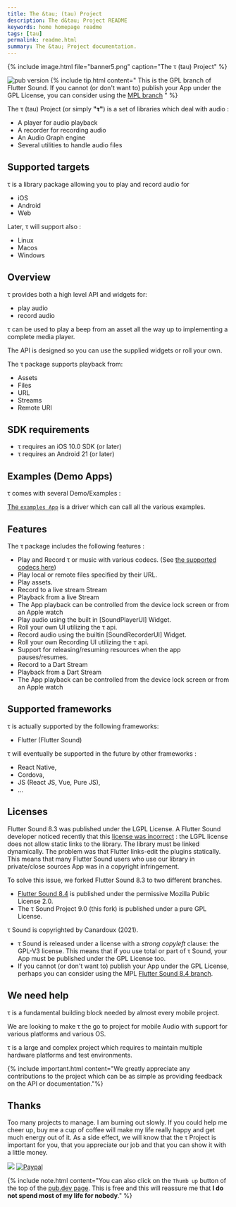 ```yaml
---
title: The &tau; (tau) Project
description: The d&tau; Project README
keywords: home homepage readme
tags: [tau]
permalink: readme.html
summary: The &tau; Project documentation.
---
```


{% include image.html file="banner5.png"  caption="The &tau; (tau) Project" %}


![pub version](https://img.shields.io/pub/v/tau_sound.svg?style=flat-square)
{% include tip.html content="
This is the GPL branch of Flutter Sound. If you cannot (or don't want to) publish your App under the GPL License, you can consider using the [MPL branch](https://tau.canardoux.xyz/readme.html)
" %}

The τ (tau) Project (or simply **"τ"**) is a set of libraries which deal with audio :

* A player for audio playback
* A recorder for recording audio
* An Audio Graph engine 
* Several utilities to handle audio files

## Supported targets

τ is a library package allowing you to play and record audio for

* iOS
* Android
* Web

Later, τ will support also :
- Linux
- Macos
- Windows

## Overview

τ provides both a high level API and widgets for:

* play audio
* record audio

τ can be used to play a beep from an asset all the way up to implementing a complete media player.

The API is designed so you can use the supplied widgets or roll your own.

The τ package supports playback from:

* Assets
* Files
* URL
* Streams
* Remote URI

## SDK requirements

* τ requires an iOS 10.0 SDK \(or later\)
* τ requires an Android 21 \(or later\)

## Examples \(Demo Apps\)

τ comes with several Demo/Examples :

[The `examples App`](https://github.com/Canardoux/tau/blob/main/tau_sound/example/lib/main.dart) is a driver which can call all the various examples.

## Features

The τ package includes the following features :

* Play and Record τ or music with various codecs. \(See [the supported codecs here](guides_codec.html)\)
* Play local or remote files specified by their URL.
* Play assets.
* Record to a live stream Stream
* Playback from a live Stream
* The App playback can be controlled from the device lock screen or from an Apple watch
* Play audio using the built in \[SoundPlayerUI\] Widget.
* Roll your own UI utilizing the τ api.
* Record audio using the builtin \[SoundRecorderUI\] Widget.
* Roll your own Recording UI utilizing the τ api.
* Support for releasing/resuming resources when the app pauses/resumes.
* Record to a Dart Stream
* Playback from a Dart Stream
* The App playback can be controlled from the device lock screen or from an Apple watch

## Supported frameworks

τ is actually supported by the following frameworks:

* Flutter \(Flutter Sound\)

τ will eventually be supported in the future by other frameworks :
- React Native, 
- Cordova, 
- JS (React JS, Vue, Pure JS), 
- ...


## Licenses

Flutter Sound 8.3 was published under the LGPL License.
A Flutter Sound developer noticed recently that this [license was incorrect](https://github.com/Canardoux/tau/issues/696) :
the LGPL license does not allow static links to the library. The library must be linked dynamically.
The problem was that Flutter links-edit the plugins statically. This means that many Flutter Sound users who
use our library in private/close sources App was in a copyright infringement.

To solve this issue, we forked Flutter Sound 8.3 to two different branches.

* [Flutter Sound 8.4](https://pub.dev/packages/flutter_sound) is published under the permissive Mozilla Public License 2.0.
* The τ Sound Project 9.0 (this fork) is published under a pure GPL License.

τ Sound is copyrighted by Canardoux (2021).

* τ Sound is released under a license with a *strong copyleft* clause: the GPL-V3 license. This means that if you use total or part of τ Sound, your App must be published under the GPL License too.
* If you cannot (or don't want to) publish your App under the GPL License, perhaps you can consider using the MPL [Flutter Sound 8.4 branch](https://tau.canardoux.xyz/readme.html).

## We need help

τ is a fundamental building block needed by almost every mobile project.

We are looking to make τ the go to project for mobile Audio with support for various platforms and various OS.

τ is a large and complex project which requires to maintain multiple hardware platforms and test environments.

{% include important.html content="We greatly appreciate any contributions to the project which can be as simple as providing feedback on the API or documentation."%}


## Thanks

Too many projects to manage. I am burning out slowly. If you could help me cheer up, buy me a cup of coffee will make my life really happy and get much energy out of it. As a side effect, we will know that the τ Project is important for you, that you appreciate our job and that you can show it with a little money.

<a href="https://www.buymeacoffee.com/larpoux"><img src="https://img.buymeacoffee.com/button-api/?text=Buy me a coffee&emoji=💛&slug=larpoux&button_colour=5F7FFF&font_colour=ffffff&font_family=Cookie&outline_colour=000000&coffee_colour=FFDD00"></a>
[![Paypal](https://www.paypalobjects.com/webstatic/mktg/Logo/pp-logo-100px.png)](https://paypal.me/thetauproject?locale.x=fr_FR)

{% include note.html content="You can also click on the `Thumb up` button of the top of the [pub.dev page](https://pub.dev/packages/flutter_sound).
This is free and this will reassure me that **I do not spend most of my life for nobody**." %}

<script data-name="BMC-Widget" src="http://cdnjs.buymeacoffee.com/1.0.0/widget.prod.min.js" data-id="larpoux" data-description="Support me on Buy me a coffee!" data-message="Thank you for visiting. You can now buy me a coffee!" data-color="#5F7FFF" data-position="Right" data-x_margin="18" data-y_margin="18"></script>


